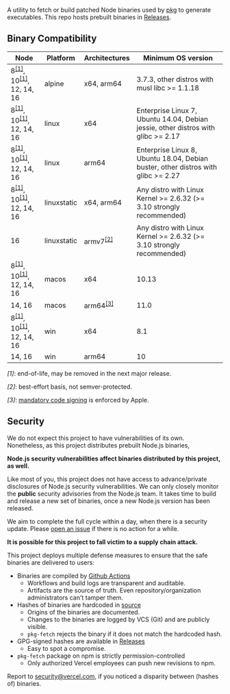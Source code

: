 A utility to fetch or build patched Node binaries used by [pkg](https://github.com/vercel/pkg) to generate executables. This repo hosts prebuilt binaries in [Releases](https://github.com/vercel/pkg-fetch/releases).

## Binary Compatibility

| Node                                                          | Platform    | Architectures               | Minimum OS version                                                                |
| ------------------------------------------------------------- | ----------- | --------------------------- | --------------------------------------------------------------------------------- |
| 8<sup>[[1]](#fn1)</sup>, 10<sup>[[1]](#fn1)</sup>, 12, 14, 16 | alpine      | x64, arm64                  | 3.7.3, other distros with musl libc >= 1.1.18                                     |
| 8<sup>[[1]](#fn1)</sup>, 10<sup>[[1]](#fn1)</sup>, 12, 14, 16 | linux       | x64                         | Enterprise Linux 7, Ubuntu 14.04, Debian jessie, other distros with glibc >= 2.17 |
| 8<sup>[[1]](#fn1)</sup>, 10<sup>[[1]](#fn1)</sup>, 12, 14, 16 | linux       | arm64                       | Enterprise Linux 8, Ubuntu 18.04, Debian buster, other distros with glibc >= 2.27 |
| 8<sup>[[1]](#fn1)</sup>, 10<sup>[[1]](#fn1)</sup>, 12, 14, 16 | linuxstatic | x64, arm64                  | Any distro with Linux Kernel >= 2.6.32 (>= 3.10 strongly recommended)             |
| 16                                                            | linuxstatic | armv7<sup>[[2]](#fn2)</sup> | Any distro with Linux Kernel >= 2.6.32 (>= 3.10 strongly recommended)             |
| 8<sup>[[1]](#fn1)</sup>, 10<sup>[[1]](#fn1)</sup>, 12, 14, 16 | macos       | x64                         | 10.13                                                                             |
| 14, 16                                                        | macos       | arm64<sup>[[3]](#fn3)</sup> | 11.0                                                                              |
| 8<sup>[[1]](#fn1)</sup>, 10<sup>[[1]](#fn1)</sup>, 12, 14, 16 | win         | x64                         | 8.1                                                                               |
| 14, 16                                                        | win         | arm64                       | 10                                                                                |

<em id="fn1">[1]</em>: end-of-life, may be removed in the next major release.

<em id="fn2">[2]</em>: best-effort basis, not semver-protected.

<em id="fn3">[3]</em>: [mandatory code signing](https://developer.apple.com/documentation/macos-release-notes/macos-big-sur-11_0_1-universal-apps-release-notes) is enforced by Apple.

## Security

We do not expect this project to have vulnerabilities of its own. Nonetheless, as this project distributes prebuilt Node.js binaries,

**Node.js security vulnerabilities affect binaries distributed by this project, as well.**

Like most of you, this project does not have access to advance/private disclosures of Node.js security vulnerabilities. We can only closely monitor the **public** security advisories from the Node.js team. It takes time to build and release a new set of binaries, once a new Node.js version has been released.

We aim to complete the full cycle within a day, when there is a security update. Please [open an issue](https://github.com/vercel/pkg-fetch/issues/new) if there is no action for a while.

**It is possible for this project to fall victim to a supply chain attack.**

This project deploys multiple defense measures to ensure that the safe binaries are delivered to users:

- Binaries are compiled by [Github Actions](https://github.com/vercel/pkg-fetch/actions)
  - Workflows and build logs are transparent and auditable.
  - Artifacts are the source of truth. Even repository/organization administrators can't tamper them.
- Hashes of binaries are hardcoded in [source](https://github.com/vercel/pkg-fetch/blob/HEAD/lib/expected.ts)
  - Origins of the binaries are documented.
  - Changes to the binaries are logged by VCS (Git) and are publicly visible.
  - `pkg-fetch` rejects the binary if it does not match the hardcoded hash.
- GPG-signed hashes are available in [Releases](https://github.com/vercel/pkg-fetch/releases)
  - Easy to spot a compromise.
- `pkg-fetch` package on npm is strictly permission-controlled
  - Only authorized Vercel employees can push new revisions to npm.

Report to [security@vercel.com](mailto:security@vercel.com), if you noticed a disparity between (hashes of) binaries.
